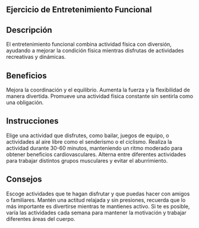 ## Ejercicio de Entretenimiento Funcional

## Descripción
El entretenimiento funcional combina actividad física con diversión, ayudando a mejorar la condición física mientras disfrutas de actividades recreativas y dinámicas.

## Beneficios
Mejora la coordinación y el equilibrio.
Aumenta la fuerza y la flexibilidad de manera divertida.
Promueve una actividad física constante sin sentirla como una obligación.

## Instrucciones
Elige una actividad que disfrutes, como bailar, juegos de equipo, o actividades al aire libre como el senderismo o el ciclismo.
Realiza la actividad durante 30-60 minutos, manteniendo un ritmo moderado para obtener beneficios cardiovasculares.
Alterna entre diferentes actividades para trabajar distintos grupos musculares y evitar el aburrimiento.

## Consejos
Escoge actividades que te hagan disfrutar y que puedas hacer con amigos o familiares.
Mantén una actitud relajada y sin presiones, recuerda que lo más importante es divertirse mientras te mantienes activo.
Si te es posible, varía las actividades cada semana para mantener la motivación y trabajar diferentes áreas del cuerpo.


